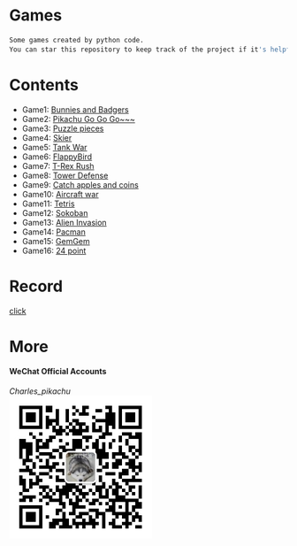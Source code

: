 # Games
```sh
Some games created by python code.
You can star this repository to keep track of the project if it's helpful for you, thank you for your support.
```

# Contents
- Game1: [Bunnies and Badgers](https://github.com/CharlesPikachu/Games/tree/master/Game1)
- Game2: [Pikachu Go Go Go~~~](https://github.com/CharlesPikachu/Games/tree/master/Game2)
- Game3: [Puzzle pieces](https://github.com/CharlesPikachu/Games/tree/master/Game3)
- Game4: [Skier](https://github.com/CharlesPikachu/Games/tree/master/Game4)
- Game5: [Tank War](https://github.com/CharlesPikachu/Games/tree/master/Game5)
- Game6: [FlappyBird](https://github.com/CharlesPikachu/Games/tree/master/Game6)
- Game7: [T-Rex Rush](https://github.com/CharlesPikachu/Games/tree/master/Game7)
- Game8: [Tower Defense](https://github.com/CharlesPikachu/Games/tree/master/Game8)
- Game9: [Catch apples and coins](https://github.com/CharlesPikachu/Games/tree/master/Game9)
- Game10: [Aircraft war](https://github.com/CharlesPikachu/Games/tree/master/Game10)
- Game11: [Tetris](https://github.com/CharlesPikachu/Games/tree/master/Game11)
- Game12: [Sokoban](https://github.com/CharlesPikachu/Games/tree/master/Game12)
- Game13: [Alien Invasion](https://github.com/CharlesPikachu/Games/tree/master/Game13)
- Game14: [Pacman](https://github.com/CharlesPikachu/Games/tree/master/Game14)
- Game15: [GemGem](https://github.com/CharlesPikachu/Games/tree/master/Game15)
- Game16: [24 point](https://github.com/CharlesPikachu/Games/tree/master/Game16)

# Record
[click](./RECORD)

# More
#### WeChat Official Accounts
*Charles_pikachu*  
![img](pikachu.jpg)